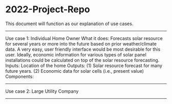 # 2022-Project-Repo
This document will function as our explanation of use cases.

------------------------------------------------------------------------
Use case 1: Individual Home Owner
What it does: Forecasts solar resource for several years or more into the future based on prior weather/climate data. A very easy, user friendly interface would be most desirable for this user. Ideally, economic information for various types of solar panel installations could be calculated on top of the solar resource forecasting.
Inputs: Location of the home
Outputs: (1) Solar resource forecast for many future years. (2) Economic data for solar cells (i.e., present value)
Components: 









------------------------------------------------------------------------
Use case 2: Large Utility Company














------------------------------------------------------------------------
